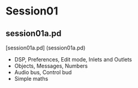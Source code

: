 # Session01

## session01a.pd 

[session01a.pd]
(session01a.pd)

* DSP, Preferences, Edit mode, Inlets and Outlets
* Objects, Messages, Numbers
* Audio bus, Control bud
* Simple maths
